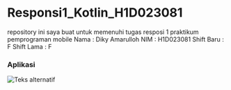 # Responsi1_Kotlin_H1D023081
repository ini saya buat untuk memenuhi tugas resposi 1 praktikum pemprograman mobile 
Nama : Diky Amarulloh
NIM : H1D023081
Shift Baru : F
Shift Lama : F

### Aplikasi
![Teks alternatif](reponsi1.gif)
